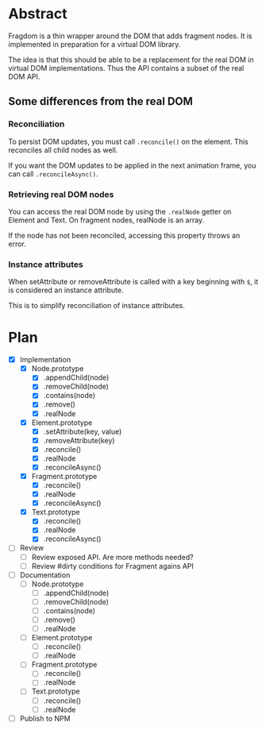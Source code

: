 # Abstract
Fragdom is a thin wrapper around the DOM that adds fragment nodes.
It is implemented in preparation for a virtual DOM library.

The idea is that this should be able to be a replacement for the
real DOM in virtual DOM implementations. Thus the API contains a subset
of the real DOM API.

## Some differences from the real DOM

### Reconciliation
To persist DOM updates, you must call `.reconcile()` on the element.
This reconciles all child nodes as well.

If you want the DOM updates to be applied in the next animation frame,
you can call `.reconcileAsync()`.

### Retrieving real DOM nodes
You can access the real DOM node by using the `.realNode` getter on
Element and Text. On fragment nodes, realNode is an array.

If the node has not been reconciled, accessing this property throws
an error.

### Instance attributes
When setAttribute or removeAttribute is called with a key
beginning with `$`, it is considered an instance attribute.

This is to simplify reconciliation of instance attributes.

# Plan
- [x] Implementation
  - [x] Node.prototype
    - [x] .appendChild(node)
    - [x] .removeChild(node)
    - [x] .contains(node)
    - [x] .remove()
    - [x] .realNode
  - [x] Element.prototype
    - [x] .setAttribute(key, value)
    - [x] .removeAttribute(key)
    - [x] .reconcile()
    - [x] .realNode
    - [x] .reconcileAsync()
  - [x] Fragment.prototype
    - [x] .reconcile()
    - [x] .realNode
    - [x] .reconcileAsync()
  - [x] Text.prototype
    - [x] .reconcile()
    - [x] .realNode
    - [x] .reconcileAsync()
- [ ] Review
  - [ ] Review exposed API. Are more methods needed?
  - [ ] Review #dirty conditions for Fragment agains API
- [ ] Documentation
  - [ ] Node.prototype
    - [ ] .appendChild(node)
    - [ ] .removeChild(node)
    - [ ] .contains(node)
    - [ ] .remove()
    - [ ] .realNode
  - [ ] Element.prototype
    - [ ] .reconcile()
    - [ ] .realNode
  - [ ] Fragment.prototype
    - [ ] .reconcile()
    - [ ] .realNode
  - [ ] Text.prototype
    - [ ] .reconcile()
    - [ ] .realNode
- [ ] Publish to NPM

